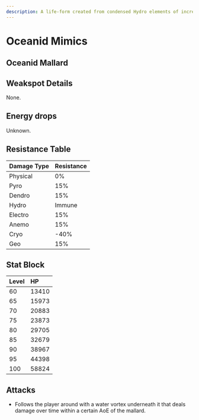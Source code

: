 ```yaml
---
description: A life-form created from condensed Hydro elements of incredible purity. Often attached to bodies of water.It is said that as water bodies become purer, the Hydro elements within grow more abundant, causing the Oceanids to grow more powerful. It is also said by some that Oceanids were once sea creatures from a home far away who carried the fragments of a long-dead god to the many corners of this world. Perhaps they did this so that the love their god held for this world could be spread through the waters to all the land...
---
```


# Oceanid Mimics

## Oceanid Mallard



## Weakspot Details

None.

## Energy drops

Unknown.

## Resistance Table

| Damage Type | Resistance |
| :--- | :--- |
| Physical | 0% |
| Pyro | 15% |
| Dendro | 15% |
| Hydro | Immune |
| Electro | 15% |
| Anemo | 15% |
| Cryo | -40% |
| Geo | 15% |

## Stat Block

| Level | HP |
| :--- | :--- |
| 60 | 13410 |
| 65 | 15973 |
| 70 | 20883 |
| 75 | 23873 |
| 80 | 29705 |
| 85 | 32679 |
| 90 | 38967 |
| 95 | 44398 |
| 100 | 58824 |

## Attacks

* Follows the player around with a water vortex underneath it that deals damage over time within a certain AoE of the mallard.
